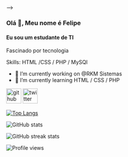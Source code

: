 <!-- ###olá 👋<br>
###Meu nome é Felipe <br>
###Atualmente eu estou estudando HTML e CSS<br>
###Wordpress e php<br>
###No futuro eu vou pro laravel<br>
depois que eu me sentir bem com HTML, CSS e o PHP<br>
###meta de virar um dev

<!--
**felipesantos2/felipesantos2** is a ✨ _special_ ✨ repository because its `README.md` (this file) appears on your GitHub profile.

Here are some ideas to get you started:

- 🔭 I’m currently working on ...
- 🌱 I’m currently learning ...
- 👯 I’m looking to collaborate on ...
- 🤔 I’m looking for help with ...
- 💬 Ask me about ...
- 📫 How to reach me: ...
- 😄 Pronouns: ...
- ⚡ Fun fact: ...
-->

 -->
 
### Olá 👋, Meu nome é Felipe
#### Eu sou um estudante de TI
Fascinado por tecnologia

Skills:  HTML /CSS / PHP / MySQl 

- 🔭 I’m currently working on @RKM Sistemas 
- 🌱 I’m currently learning HTML / CSS / PHP 


[<img src='https://cdn.jsdelivr.net/npm/simple-icons@3.0.1/icons/github.svg' alt='github' height='40'>](https://github.com/felipesantos2)  [<img src='https://cdn.jsdelivr.net/npm/simple-icons@3.0.1/icons/twitter.svg' alt='twitter' height='40'>](https://twitter.com/@Felipe_21_)  

[![Top Langs](https://github-readme-stats.vercel.app/api/top-langs/?username=felipesantos2)](https://github.com/anuraghazra/github-readme-stats)

![GitHub stats](https://github-readme-stats.vercel.app/api?username=felipesantos2&show_icons=true)  

![GitHub streak stats](https://github-readme-streak-stats.herokuapp.com/?user=felipesantos2)  

![Profile views](https://gpvc.arturio.dev/felipesantos2)  
